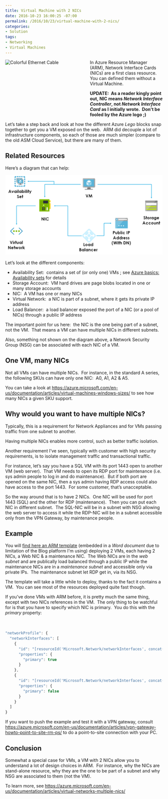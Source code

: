 ```yaml
---
title: Virtual Machine with 2 NICs
date: 2016-10-23 16:00:25 -07:00
permalink: /2016/10/23/virtual-machine-with-2-nics/
categories:
- Solution
tags:
- Networking
- Virtual Machines
---
```

<img style="background-image:none;float:left;padding-top:0;padding-left:0;display:inline;padding-right:0;border:0;" src="https://static.pexels.com/photos/47735/network-cables-line-network-connector-cable-47735-large.jpeg" alt="Colorful Ethernet Cable" width="271" height="181" align="left" border="0" />In Azure Resource Manager (ARM), Network Interface Cards (NICs) are a first class resource.  You can defined them without a Virtual Machine.

<strong>UPDATE:  As a reader kingly point out, NIC means <em>Network Interface Controller</em>, not <em>Network Interface Card</em> as I initially wrote.  Don't be fooled by the Azure logo ;) </strong>

Let’s take a step back and look at how the different Azure <em>Lego </em>blocks snap together to get you a VM exposed on the web.  ARM did decouple a lot of infrastructure components, so each of those are much simpler (compare to the old ASM Cloud Service), but there are many of them.
<h2>Related Resources</h2>
Here’s a diagram that can help:

<a href="/assets/posts/2016/4/virtual-machine-with-2-nics/image1.png"><img style="background-image:none;padding-top:0;padding-left:0;display:inline;padding-right:0;border:0;" title="image" src="/assets/posts/2016/4/virtual-machine-with-2-nics/image_thumb1.png" alt="image" border="0" /></a>

Let’s look at the different components:
<ul>
 	<li>Availability Set:  contains a set of (or only one) VMs ; see <a href="https://vincentlauzon.com/2015/10/21/azure-basics-availability-sets/">Azure basics: Availability sets</a> for details</li>
 	<li>Storage Account:  VM hard drives are page blobs located in one or many storage accounts</li>
 	<li>NIC:  A VM has one or many NICs</li>
 	<li>Virtual Network:  a NIC is part of a subnet, where it gets its private IP address</li>
 	<li>Load Balancer:  a load balancer exposed the port of a NIC (or a pool of NICs) through a public IP address</li>
</ul>
The important point for us here:  the NIC is the one being part of a subnet, not the VM.  That means a VM can have multiple NICs in different subnets.

Also, something not shown on the diagram above, a Network Security Group (NSG) can be associated with each NIC of a VM.
<h2>One VM, many NICs</h2>
Not all VMs can have multiple NICs.  For instance, in the standard A series, the following SKUs can have only one NIC:  A0, A1, A2 &amp; A5.

You can take a look at <a href="https://azure.microsoft.com/en-us/documentation/articles/virtual-machines-windows-sizes/">https://azure.microsoft.com/en-us/documentation/articles/virtual-machines-windows-sizes/</a> to see how many NICs a given SKU support.
<h2>Why would you want to have multiple NICs?</h2>
Typically, this is a requirement for Network Appliances and for VMs passing traffic from one subnet to another.

Having multiple NICs enables more control, such as better traffic isolation.

Another requirement I’ve seen, typically with customer with high security requirements, is to isolate management traffic and transactional traffic.

For instance, let’s say you have a SQL VM with its port 1443 open to another VM (web server).  That VM needs to open its RDP port for maintenance (i.e. sys admin people to log in and do maintenance).  But if both port are opened on the same NIC, then a sys admin having RDP access could also have access to the port 1443.  For some customer, that’s unacceptable.

So the way around that is to have 2 NICs.  One NIC will be used for port 1443 (SQL) and the other for RDP (maintenance).  Then you can put each NIC in different subnet.  The SQL-NIC will be in a subnet with NSG allowing the web server to access it while the RDP-NIC will be in a subnet accessible only from the VPN Gateway, by maintenance people.
<h2>Example</h2>
You will <a href="/assets/posts/2016/4/virtual-machine-with-2-nics/2nicsarmtemplate.docx">find here an ARM template</a> (embedded in a <em>Word document</em> due to limitation of the Blog platform I'm using) deploying 2 VMs, each having 2 NICs, a Web NIC &amp; a maintenance NIC.  The Web NICs are in the <em>web subnet</em> and are publically load balanced through a public IP while the maintenance NICs are in a <em>maintenance subnet </em>and accessible only via private IPs.  The maintenance subnet let RDP get in, via its NSG.

The template will take a little while to deploy, thanks to the fact it contains a VM.  You can see most of the resources deployed quite fast though.

If you’ve done VMs with ARM before, it is pretty much the same thing, except with two NICs references in the VM.  The only thing to be watchful for is that you have to specify which NIC is primary.  You do this with the <em>primary</em> property:

```javascript


"networkProfile": {
  "networkInterfaces": [
    {
      "id": "[resourceId('Microsoft.Network/networkInterfaces', concat(variables('Web NIC Prefix'), '-', copyIndex()))]",
      "properties": {
        "primary": true
      }
    },
    {
      "id": "[resourceId('Microsoft.Network/networkInterfaces', concat(variables('Maintenance NIC Prefix'), '-', copyIndex()))]",
      "properties": {
        "primary": false
      }
    }
  ]
}

```

If you want to push the example and test it with a VPN gateway, consult <a title="https://azure.microsoft.com/en-us/documentation/articles/vpn-gateway-howto-point-to-site-rm-ps/" href="https://azure.microsoft.com/en-us/documentation/articles/vpn-gateway-howto-point-to-site-rm-ps/">https://azure.microsoft.com/en-us/documentation/articles/vpn-gateway-howto-point-to-site-rm-ps/</a> to do a point-to-site connection with your PC.
<h2>Conclusion</h2>
Somewhat a special case for VMs, a VM with 2 NICs allow you to understand a lot of design choices in ARM.  For instance, why the NICs are stand-alone resource, why they are the one to be part of a subnet and why NSG are associated to them (not the VM).

To learn more, see <a title="https://azure.microsoft.com/en-us/documentation/articles/virtual-networks-multiple-nics/" href="https://azure.microsoft.com/en-us/documentation/articles/virtual-networks-multiple-nics/">https://azure.microsoft.com/en-us/documentation/articles/virtual-networks-multiple-nics/</a>